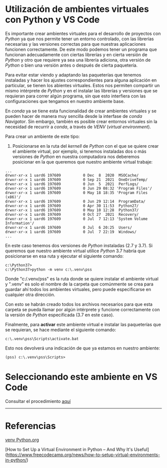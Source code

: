 # Utilización de ambientes virtuales con Python y VS Code

Es importante crear ambientes virtuales para el desarrollo de proyectos con _Python_ ya que nos permite tener un entorno controlado, con las librerías necesarias y las versiones correctas para que nuestras aplicaciones funcionen correctamente. De este modo podemos tener un programa que funcionan adecuadamente con ciertas librerías y en cierta versión de _Python_ y otro que requiere ya sea una librería adiciona, otra versión de _Python_ o bien una versión antes o después de cierta paquetería. 

Para evitar estar viendo y adaptando las paqueterías que tenemos instaladas y hacer los ajustes correspondientes para alguna aplicación en particular, se tienen los abientes virtuales. Estos nos permiten compartir un mismo intérprete de _Python_ y en el instalar las librerías y versiones que se requieran para correr algún programa, sin que esto interfiera con las configuraciones que tengamos en nuestro ambiente base.

En _conda_ ya se tiene esta funcionalidad de crear ambientes virtuales y se pueden hacer de manera muy sencilla desde la interfase de _conda Navigator_. Sin embargo, también es posible crear entornos virtuales sin la necesidad de recurrir a _conda_, a través de _VENV_ (_virtual environment_).

Para crear un ambiente de este tipo:

1. Posicionarse en la ruta del _kernell_ de _Python_ con el que se quiere crear el ambiente virtual, por ejemplo, si tenemos instaladas dos o más versiones de _Python_ en nuestra computadora nos deberemos posicionar en la que queremos que nuestro ambiente virtual trabaje:

```
...
drwxr-xr-x 1 uard6 197609          0 Dec  8  2020  MSOCache/
drwxr-xr-x 1 uard6 197609          0 Sep 21  2021  OneDriveTemp/
drwxr-xr-x 1 uard6 197609          0 Jun  5  2021  PerfLogs/
drwxr-xr-x 1 uard6 197609          0 Jun 29 08:32 'Program Files'/
drwxr-xr-x 1 uard6 197609          0 May 18 18:35 'Program Files (x86)'/
drwxr-xr-x 1 uard6 197609          0 Jun 29 12:14  ProgramData/
drwxr-xr-x 1 uard6 197609          0 Apr 30 11:53  Python27/
drwxr-xr-x 1 uard6 197609          0 May 10 12:28  Python37/
drwxr-xr-x 1 uard6 197609          0 Oct 27  2021  Recovery/
drwxr-xr-x 1 uard6 197609          0 Jul  7 12:13 'System Volume Information'/
drwxr-xr-x 1 uard6 197609          0 Jul  6 20:25  Users/
drwxr-xr-x 1 uard6 197609          0 Jul  7 22:19  Windows/
...
```
En este caso tenemos dos versiones de _Python_ instaladas (2.7 y 3.7). Si queremos que nuestro ambiente virtual utilice _Python_ 3.7 habría que posicionarse en esa ruta y ejecutar el siguiente comando:

```
c:\Python37>
c:\Python37>python -m venv c:\.venv\pss
```

Donde "c:/.venv/pss" es la ruta donde se quiere instalar el ambiente virtual y ".venv" es solo el nombre de la carpeta que comúnmente se crea para guardar ahí todos los ambientes virtuales, pero puede especificarse en cualquier otra dirección.

Con esto se habrán creado todos los archivos necesarios para que esta carpeta se pueda llamar por algún intérprete y funcione correctamente con la versión de _Python_ especificada (3.7 en este caso).

Finalmente, para **activar** este ambiente virtual e instalar las paqueterías que se requieran, se hace mediante el siguiente comando:

```
c:\.venv\pss\Scripts\activate.bat
```
Esto nos devolverá una indicación de que ya estamos en nuestro ambiente:

```
(pss) c:\.venv\pss\Scripts>
```

# Seleccionando este ambiente en VS Code

Consultar el procedimiento [aquí](https://code.visualstudio.com/docs/python/environments)

---

# Referencias

[venv Python.org](https://docs.python.org/es/3/library/venv.html)

[How to Set Up a Virtual Environment in Python – And Why It's Useful] (https://www.freecodecamp.org/news/how-to-setup-virtual-environments-in-python/)

